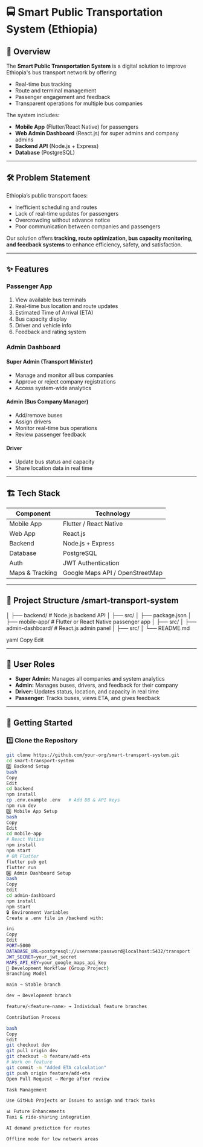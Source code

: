 # 🚍 Smart Public Transportation System (Ethiopia)

## 📌 Overview
The **Smart Public Transportation System** is a digital solution to improve Ethiopia's bus transport network by offering:
- Real-time bus tracking
- Route and terminal management
- Passenger engagement and feedback
- Transparent operations for multiple bus companies

The system includes:
- **Mobile App** (Flutter/React Native) for passengers
- **Web Admin Dashboard** (React.js) for super admins and company admins
- **Backend API** (Node.js + Express)
- **Database** (PostgreSQL)

---

## 🛠 Problem Statement
Ethiopia’s public transport faces:
- Inefficient scheduling and routes
- Lack of real-time updates for passengers
- Overcrowding without advance notice
- Poor communication between companies and passengers

Our solution offers **tracking, route optimization, bus capacity monitoring, and feedback systems** to enhance efficiency, safety, and satisfaction.

---

## ✨ Features

### Passenger App
1. View available bus terminals  
2. Real-time bus location and route updates  
3. Estimated Time of Arrival (ETA)  
4. Bus capacity display  
5. Driver and vehicle info  
6. Feedback and rating system  

### Admin Dashboard
#### **Super Admin (Transport Minister)**
- Manage and monitor all bus companies  
- Approve or reject company registrations  
- Access system-wide analytics  

#### **Admin (Bus Company Manager)**
- Add/remove buses  
- Assign drivers  
- Monitor real-time bus operations  
- Review passenger feedback  

#### **Driver**
- Update bus status and capacity  
- Share location data in real time  

---

## 🏗 Tech Stack

| Component         | Technology              |
|-------------------|-------------------------|
| Mobile App        | Flutter / React Native  |
| Web App           | React.js                |
| Backend           | Node.js + Express       |
| Database          | PostgreSQL              |
| Auth              | JWT Authentication      |
| Maps & Tracking   | Google Maps API / OpenStreetMap |

---

## 📂 Project Structure /smart-transport-system
│
├── backend/ # Node.js backend API
│ ├── src/
│ ├── package.json
│
├── mobile-app/ # Flutter or React Native passenger app
│ ├── src/
│
├── admin-dashboard/ # React.js admin panel
│ ├── src/
│
└── README.md

yaml
Copy
Edit

---

## 👥 User Roles
- **Super Admin:** Manages all companies and system analytics  
- **Admin:** Manages buses, drivers, and feedback for their company  
- **Driver:** Updates status, location, and capacity in real time  
- **Passenger:** Tracks buses, views ETA, and gives feedback  

---

## 🚀 Getting Started

### 1️⃣ Clone the Repository
```bash
git clone https://github.com/your-org/smart-transport-system.git
cd smart-transport-system
2️⃣ Backend Setup
bash
Copy
Edit
cd backend
npm install
cp .env.example .env   # Add DB & API keys
npm run dev
3️⃣ Mobile App Setup
bash
Copy
Edit
cd mobile-app
# React Native
npm install
npm start
# OR Flutter
flutter pub get
flutter run
4️⃣ Admin Dashboard Setup
bash
Copy
Edit
cd admin-dashboard
npm install
npm start
🔒 Environment Variables
Create a .env file in /backend with:

ini
Copy
Edit
PORT=5000
DATABASE_URL=postgresql://username:password@localhost:5432/transport
JWT_SECRET=your_jwt_secret
MAPS_API_KEY=your_google_maps_api_key
📅 Development Workflow (Group Project)
Branching Model

main → Stable branch

dev → Development branch

feature/<feature-name> → Individual feature branches

Contribution Process

bash
Copy
Edit
git checkout dev
git pull origin dev
git checkout -b feature/add-eta
# Work on feature
git commit -m "Added ETA calculation"
git push origin feature/add-eta
Open Pull Request → Merge after review

Task Management

Use GitHub Projects or Issues to assign and track tasks

📊 Future Enhancements
Taxi & ride-sharing integration

AI demand prediction for routes

Offline mode for low network areas
